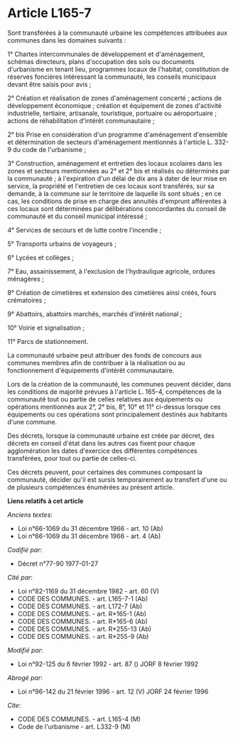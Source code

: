 # Article L165-7

Sont transférées à la communauté urbaine les compétences attribuées aux communes dans les domaines suivants :

1° Chartes intercommunales de développement et d'aménagement, schémas directeurs, plans d'occupation des sols ou documents
d'urbanisme en tenant lieu, programmes locaux de l'habitat, constitution de réserves foncières intéressant la communauté, les
conseils municipaux devant être saisis pour avis ;

2° Création et réalisation de zones d'aménagement concerté ; actions de développement économique ; création et équipement de
zones d'activité industrielle, tertiaire, artisanale, touristique, portuaire ou aéroportuaire ; actions de réhabilitation
d'intérêt communautaire ;

2° bis  Prise en considération d'un programme d'aménagement d'ensemble et détermination  de secteurs d'aménagement mentionnés
à l'article L. 332-9 du code de l'urbanisme ;

3° Construction, aménagement et entretien des locaux scolaires dans les zones et secteurs mentionnées au 2° et 2° bis et
réalisés ou déterminés  par la communauté ; à l'expiration d'un délai de dix ans à dater de leur mise en service, la
propriété et l'entretien de ces locaux sont transférés, sur sa demande, à la commune sur le territoire de laquelle ils sont
situés ; en ce cas, les conditions de prise en charge des annuités d'emprunt afférentes à ces locaux sont déterminées par
délibérations concordantes du conseil de communauté et du conseil municipal intéressé ;

4° Services de secours et de lutte contre l'incendie ;

5° Transports urbains de voyageurs ;

6° Lycées et collèges ;

7° Eau, assainissement, à l'exclusion de l'hydraulique agricole, ordures ménagères ;

8° Création de cimetières et extension des cimetières ainsi créés, fours crématoires ;

9° Abattoirs, abattoirs marchés, marchés d'intérêt national ;

10° Voirie et signalisation ;

11° Parcs de stationnement.

La communauté urbaine peut attribuer des fonds de concours aux communes membres afin de contribuer à la réalisation ou au
fonctionnement d'équipements d'intérêt communautaire.

Lors de la création de la communauté, les communes peuvent décider, dans les conditions de majorité prévues à l'article L.
165-4, compétences de la communauté tout ou partie de celles relatives aux équipements ou opérations mentionnés aux 2°, 2°
bis, 8°, 10° et 11° ci-dessus lorsque ces équipements ou ces opérations sont principalement destinés aux habitants d'une
commune.

Des décrets, lorsque la communauté urbaine est créée par décret, des décrets en conseil d'état dans les autres cas fixent
pour chaque agglomération les dates d'exercice des différentes compétences transférées, pour tout ou partie de celles-ci.

Ces décrets peuvent, pour certaines des communes composant la communauté, décider qu'il est sursis temporairement au
transfert d'une ou de plusieurs compétences énumérées au présent article.

**Liens relatifs à cet article**

_Anciens textes_:

  - Loi n°66-1069 du 31 décembre 1966 - art. 10 (Ab)
  - Loi n°66-1069 du 31 décembre 1966 - art. 4 (Ab)

_Codifié par_:

  - Décret n°77-90 1977-01-27

_Cité par_:

  - Loi n°82-1169 du 31 décembre 1982 - art. 60 (V)
  - CODE DES COMMUNES. - art. L165-7-1 (Ab)
  - CODE DES COMMUNES. - art. L172-7 (Ab)
  - CODE DES COMMUNES. - art. R*165-1 (Ab)
  - CODE DES COMMUNES. - art. R*165-6 (Ab)
  - CODE DES COMMUNES. - art. R*255-13 (Ab)
  - CODE DES COMMUNES. - art. R*255-9 (Ab)

_Modifié par_:

  - Loi n°92-125 du 6 février 1992 - art. 87 () JORF 8 février 1992

_Abrogé par_:

  - Loi n°96-142 du 21 février 1996 - art. 12 (V) JORF 24 février 1996

_Cite_:

  - CODE DES COMMUNES. - art. L165-4 (M)
  - Code de l'urbanisme - art. L332-9 (M)
